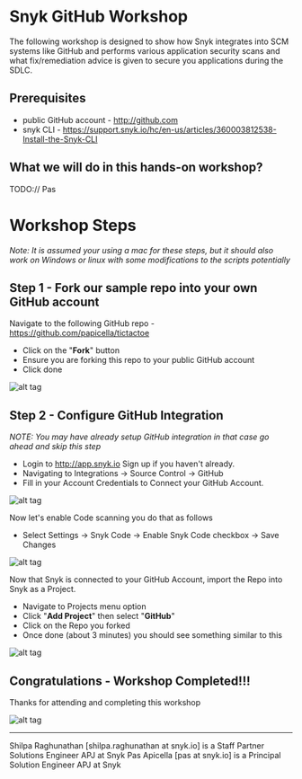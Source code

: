# Snyk GitHub Workshop

The following workshop is designed to show how Snyk integrates into SCM systems like GitHub and performs various application security scans and what fix/remediation advice is given to secure you applications during the SDLC.

## Prerequisites

* public GitHub account - http://github.com
* snyk CLI - https://support.snyk.io/hc/en-us/articles/360003812538-Install-the-Snyk-CLI

## What we will do in this hands-on workshop?

TODO:// Pas

# Workshop Steps

_Note: It is assumed your using a mac for these steps, but it should also work on Windows or linux with some modifications to the scripts potentially_

## Step 1 - Fork our sample repo into your own GitHub account

Navigate to the following GitHub repo - https://github.com/papicella/tictactoe

* Click on the "**Fork**" button
* Ensure you are forking this repo to your public GitHub account
* Click done

![alt tag](https://i.ibb.co/Wpgv6kn/GH-workshop-1.png)

## Step 2 - Configure GitHub Integration

_NOTE: You may have already setup GitHub integration in that case go ahead and skip this step_

* Login to http://app.snyk.io Sign up if you haven't already.
* Navigating to Integrations -> Source Control -> GitHub
* Fill in your Account Credentials to Connect your GitHub Account.

![alt tag](https://i.ibb.co/0qmpjYT/platform-workshop-2.png)

Now let's enable Code scanning you do that as follows

* Select Settings -> Snyk Code -> Enable Snyk Code checkbox -> Save Changes

![alt tag](https://i.ibb.co/4gHzt3d/GH-workshop-3.png)

Now that Snyk is connected to your GitHub Account, import the Repo into Snyk as a Project.

* Navigate to Projects menu option
* Click "**Add Project**" then select "**GitHub**"
* Click on the Repo you forked
* Once done (about 3 minutes) you should see something similar to this

![alt tag](https://i.ibb.co/RTbjBd6/GH-workshop-2.png)




## Congratulations - Workshop Completed!!!

Thanks for attending and completing this workshop

![alt tag](https://i.ibb.co/qJFDfWP/snyk-thumb.jpg)

<hr />
Shilpa Raghunathan [shilpa.raghunathan at snyk.io] is a Staff Partner Solutions Engineer APJ at Snyk
Pas Apicella [pas at snyk.io] is a Principal Solution Engineer APJ at Snyk
